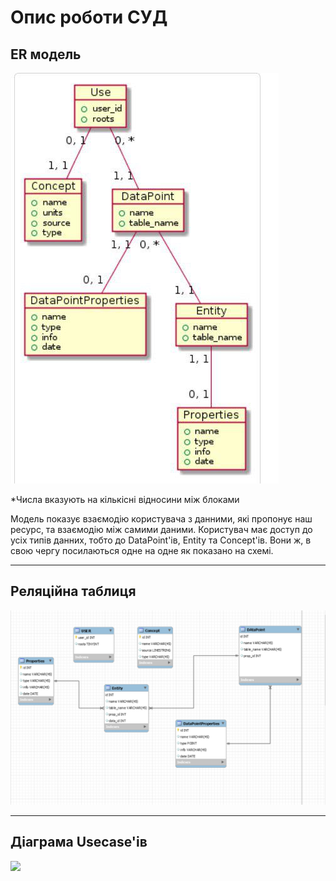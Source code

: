 # Опис роботи СУД

## ER модель

![](diagrams/rm_model.jpg)

*Числа вказують на кількісні відносини між блоками


Модель показує взаємодію користувача з данними, які пропонує наш ресурс, та взаємодію між самими даними.
Користувач має доступ до усіх типів данних, тобто до DataPoint'ів, Entity та Concept'ів. Вони ж, в свою чергу посилаються одне на одне як показано на схемі.

--------------------------------------------

## Реляційна таблиця 

![](diagrams/rf_model.png)

----------------------------------------
## Діаграма Usecase'ів

![](diagrams/usecase.jng)
